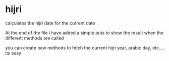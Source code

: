 hijri
=====

calculates the hijri date for the current date

At the end of the file i have added a simple puts to show the result when the different methods are called

you can create new methods to fetch the current hijri year, arabic day, etc..., its easy